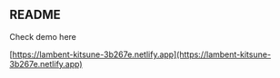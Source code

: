 ## README

Check demo here

[https://lambent-kitsune-3b267e.netlify.app](https://lambent-kitsune-3b267e.netlify.app)

